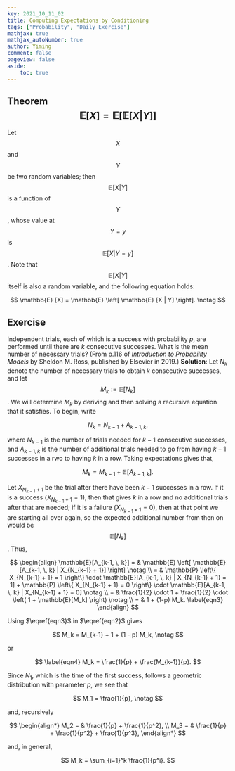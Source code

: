 ```yaml
---
key: 2021_10_11_02
title: Computing Expectations by Conditioning
tags: ["Probability", "Daily Exercise"]
mathjax: true
mathjax_autoNumber: true
author: Yiming
comment: false
pageview: false
aside:
    toc: true
---
```



## Theorem $$\mathbb{E} [X] = \mathbb{E} \left[ \mathbb{E} [X | Y] \right]$$

Let $$X$$ and $$Y$$ be two random variables; then $$\mathbb{E} [X | Y]$$ is a function of $$Y$$, whose value at $$Y = y$$ is $$\mathbb{E} [X | Y = y]$$. Note that $$\mathbb{E} [X | Y]$$ itself is also a random variable, and the following equation holds:

$$
\mathbb{E} [X] = \mathbb{E} \left[ \mathbb{E} [X | Y] \right]. \notag
$$

## Exercise

Independent trials, each of which is a success with probability $p$, are performed until there are $k$ consecutive successes. What is the mean number of necessary trials? (From p.116 of *Introduction to Probability Models* by Sheldon M. Ross, published by Elsevier in 2019.)
**Solution**: Let $N_k$ denote the number of necessary trials to obtain $k$ consecutive successes, and let $$M_k := \mathbb{E}[N_k]$$. We will determine $M_k$ by deriving and then solving a recursive equation that it satisfies. To begin, write

$$
\label{eqn1}
N_k = N_{k-1} + A_{k-1, \, k},
$$

where $N_{k-1}$ is the number of trials needed for $k-1$ consecutive successes, and $A_{k-1, \, k}$ is the number of additional trials needed to go from having $k-1$ successes in a rwo to having $k$ in a row. Taking expectations gives that,

$$
\label{eqn2}
M_k = M_{k-1} + \mathbb{E} [A_{k-1, \, k}].
$$

Let $X_{N_{k-1} + 1}$ be the trial after there have been $k-1$ successes in a row. If it is a success ($X_{N_{k-1} + 1}=1$), then that gives $k$ in a row and no additional trials after that are needed; if it is a failure ($X_{N_{k-1} + 1}=0$), then at that point we are starting all over again, so the expected additional number from then on would be $$\mathbb{E}[N_k]$$. Thus,

$$
\begin{align}
\mathbb{E}[A_{k-1, \, k}] = & \mathbb{E} \left[ \mathbb{E}[A_{k-1, \, k} | X_{N_{k-1} + 1}]  \right] \notag \\
= & \mathbb{P} \left\{ X_{N_{k-1} + 1} = 1 \right\} \cdot \mathbb{E}[A_{k-1, \, k} | X_{N_{k-1} + 1} = 1] + \mathbb{P} \left\{ X_{N_{k-1} + 1} = 0 \right\} \cdot \mathbb{E}[A_{k-1, \, k} | X_{N_{k-1} + 1} = 0] \notag \\
= & \frac{1}{2} \cdot 1 + \frac{1}{2} \cdot \left( 1 + \mathbb{E}[M_k] \right) \notag \\
= & 1 + (1-p) M_k. \label{eqn3}
\end{align}
$$

Using $\eqref{eqn3}$ in $\eqref{eqn2}$ gives

$$
M_k = M_{k-1} + 1 + (1 - p) M_k, \notag
$$

or

$$
\label{eqn4}
M_k = \frac{1}{p} + \frac{M_{k-1}}{p}.
$$

Since $N_1$, which is the time of the first success, follows a geometric distribution with parameter $p$, we see that

$$
M_1 = \frac{1}{p}, \notag
$$

and, recursively

$$
\begin{align*}
M_2 = & \frac{1}{p} + \frac{1}{p^2}, \\
M_3 = & \frac{1}{p} + \frac{1}{p^2} + \frac{1}{p^3},
\end{align*}
$$

and, in general,

$$
M_k = \sum_{i=1}^k \frac{1}{p^i}.
$$
